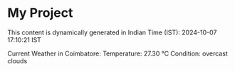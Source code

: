 # My Project

This content is dynamically generated in Indian Time (IST): 2024-10-07 17:10:21 IST


Current Weather in Coimbatore:
Temperature: 27.30 °C
Condition: overcast clouds
